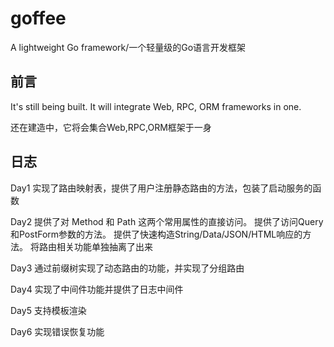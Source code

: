 # goffee
A lightweight Go framework/一个轻量级的Go语言开发框架

## 前言
It's still being built.
It will integrate Web, RPC, ORM frameworks in one.

还在建造中，它将会集合Web,RPC,ORM框架于一身


## 日志
Day1 实现了路由映射表，提供了用户注册静态路由的方法，包装了启动服务的函数

Day2 提供了对 Method 和 Path 这两个常用属性的直接访问。
提供了访问Query和PostForm参数的方法。
提供了快速构造String/Data/JSON/HTML响应的方法。
将路由相关功能单独抽离了出来

Day3 通过前缀树实现了动态路由的功能，并实现了分组路由

Day4 实现了中间件功能并提供了日志中间件

Day5 支持模板渲染

Day6 实现错误恢复功能